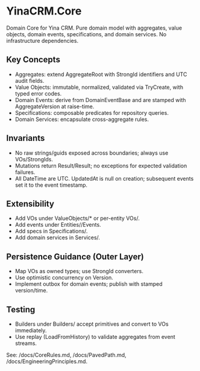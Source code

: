 # YinaCRM.Core

Domain Core for Yina CRM. Pure domain model with aggregates, value objects, domain events, specifications, and domain services. No infrastructure dependencies.

## Key Concepts
- Aggregates: extend AggregateRoot<TId> with StrongId identifiers and UTC audit fields.
- Value Objects: immutable, normalized, validated via TryCreate, with typed error codes.
- Domain Events: derive from DomainEventBase and are stamped with AggregateVersion at raise-time.
- Specifications: composable predicates for repository queries.
- Domain Services: encapsulate cross-aggregate rules.

## Invariants
- No raw strings/guids exposed across boundaries; always use VOs/StrongIds.
- Mutations return Result/Result<T>; no exceptions for expected validation failures.
- All DateTime are UTC. UpdatedAt is null on creation; subsequent events set it to the event timestamp.

## Extensibility
- Add VOs under ValueObjects/* or per-entity VOs/.
- Add events under Entities/<Aggregate>/Events.
- Add specs in Specifications/.
- Add domain services in Services/.

## Persistence Guidance (Outer Layer)
- Map VOs as owned types; use StrongId converters.
- Use optimistic concurrency on Version.
- Implement outbox for domain events; publish with stamped version/time.

## Testing
- Builders under Builders/ accept primitives and convert to VOs immediately.
- Use replay (LoadFromHistory) to validate aggregates from event streams.

See: /docs/CoreRules.md, /docs/PavedPath.md, /docs/EngineeringPrinciples.md.
